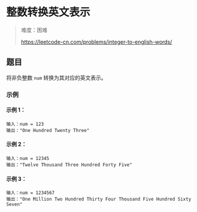 # 整数转换英文表示

> 难度：困难
>
> https://leetcode-cn.com/problems/integer-to-english-words/

## 题目

将非负整数 `num` 转换为其对应的英文表示。

### 示例

#### 示例 1：

```
输入：num = 123
输出："One Hundred Twenty Three"
```

#### 示例 2：

```
输入：num = 12345
输出："Twelve Thousand Three Hundred Forty Five"
```

#### 示例 3：

```
输入：num = 1234567
输出："One Million Two Hundred Thirty Four Thousand Five Hundred Sixty Seven"
```